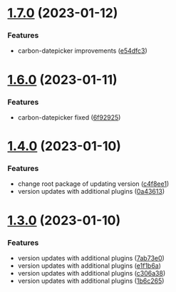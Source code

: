 # [1.7.0](https://github.com/Jaspero/modular/compare/v1.6.0...v1.7.0) (2023-01-12)


### Features

* carbon-datepicker improvements ([e54dfc3](https://github.com/Jaspero/modular/commit/e54dfc354770e3a8bac7a35bd62d5de1e8ae2c7b))

# [1.6.0](https://github.com/Jaspero/modular/compare/v1.5.0...v1.6.0) (2023-01-11)


### Features

* carbon-datepicker fixed ([6f92925](https://github.com/Jaspero/modular/commit/6f9292504f429fd8ba89510caf1d12805240c5cf))

# [1.4.0](https://github.com/Jaspero/modular/compare/v1.3.0...v1.4.0) (2023-01-10)


### Features

* change root package of updating version ([c4f8ee1](https://github.com/Jaspero/modular/commit/c4f8ee1c607fe7f58d1e0b6709ce4ea7c5fc52c2))
* version updates with additional plugins ([0a43613](https://github.com/Jaspero/modular/commit/0a43613664d072d6d93dc98cb3a8eb7f8c62a35e))

# [1.3.0](https://github.com/Jaspero/modular/compare/v1.2.0...v1.3.0) (2023-01-10)


### Features

* version updates with additional plugins ([7ab73e0](https://github.com/Jaspero/modular/commit/7ab73e0d101ed2ada97ba4dc510bf11d58ea03fb))
* version updates with additional plugins ([e1f1b6a](https://github.com/Jaspero/modular/commit/e1f1b6a842ad231b415d3ae75de68001e5dd7307))
* version updates with additional plugins ([c306a38](https://github.com/Jaspero/modular/commit/c306a383754dac646c3be3b9ca295c10a9686084))
* version updates with additional plugins ([1b6c265](https://github.com/Jaspero/modular/commit/1b6c2659b9916a3d59159b305d61a0ed7a36ff56))
